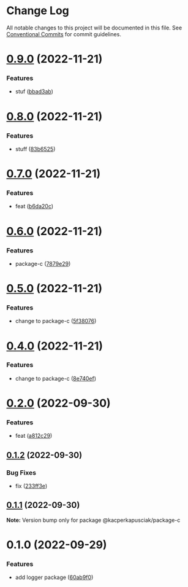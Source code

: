 # Change Log

All notable changes to this project will be documented in this file.
See [Conventional Commits](https://conventionalcommits.org) for commit guidelines.

# [0.9.0](https://github.com/kacperkapusciak/monorepo-playground/compare/@kacperkapusciak/package-c@0.8.0...@kacperkapusciak/package-c@0.9.0) (2022-11-21)

### Features

* stuf ([bbad3ab](https://github.com/kacperkapusciak/monorepo-playground/commit/bbad3ab293f321a826bdadc04dfb29be973d8377))

# [0.8.0](https://github.com/kacperkapusciak/monorepo-playground/compare/@kacperkapusciak/package-c@0.7.0...@kacperkapusciak/package-c@0.8.0) (2022-11-21)

### Features

* stuff ([83b6525](https://github.com/kacperkapusciak/monorepo-playground/commit/83b65253411ff7b817c10e94402a120029e1c8d3))

# [0.7.0](https://github.com/kacperkapusciak/semantic-release-playground/compare/@kacperkapusciak/package-c@0.6.0...@kacperkapusciak/package-c@0.7.0) (2022-11-21)

### Features

- feat ([b6da20c](https://github.com/kacperkapusciak/semantic-release-playground/commit/b6da20c74f8723dc413974c33897e1592585fc97))

# [0.6.0](https://github.com/kacperkapusciak/semantic-release-playground/compare/@kacperkapusciak/package-c@0.5.0...@kacperkapusciak/package-c@0.6.0) (2022-11-21)

### Features

- package-c ([7879e29](https://github.com/kacperkapusciak/semantic-release-playground/commit/7879e2917a51d0c5a72fb98ee0a028e6ee1cae4a))

# [0.5.0](https://github.com/kacperkapusciak/semantic-release-playground/compare/@kacperkapusciak/package-c@0.4.0...@kacperkapusciak/package-c@0.5.0) (2022-11-21)

### Features

- change to package-c ([5f38076](https://github.com/kacperkapusciak/semantic-release-playground/commit/5f380762d2f072ee4fb77b4a9e5d577308e2ce83))

# [0.4.0](https://github.com/kacperkapusciak/semantic-release-playground/compare/@kacperkapusciak/package-c@0.3.0...@kacperkapusciak/package-c@0.4.0) (2022-11-21)

### Features

- change to package-c ([8e740ef](https://github.com/kacperkapusciak/semantic-release-playground/commit/8e740efa8b5e315d7ef8449dcabc2500b101efe3))

# [0.2.0](https://github.com/kacperkapusciak/semantic-release-playground/compare/@kacperkapusciak/package-c@0.1.2...@kacperkapusciak/package-c@0.2.0) (2022-09-30)

### Features

- feat ([a812c29](https://github.com/kacperkapusciak/semantic-release-playground/commit/a812c29f0637439e417a6baf42eca0f34240486e))

## [0.1.2](https://github.com/kacperkapusciak/semantic-release-playground/compare/@kacperkapusciak/package-c@0.1.1...@kacperkapusciak/package-c@0.1.2) (2022-09-30)

### Bug Fixes

- fix ([233ff3e](https://github.com/kacperkapusciak/semantic-release-playground/commit/233ff3ea7675ab78f60d34da6b12bc0ada7993d2))

## [0.1.1](https://github.com/kacperkapusciak/semantic-release-playground/compare/@kacperkapusciak/package-c@0.1.0...@kacperkapusciak/package-c@0.1.1) (2022-09-30)

**Note:** Version bump only for package @kacperkapusciak/package-c

# 0.1.0 (2022-09-29)

### Features

- add logger package ([60ab9f0](https://github.com/kacperkapusciak/semantic-release-playground/commit/60ab9f0fb49c7c8686964f0d3fe32c38017faec6))
